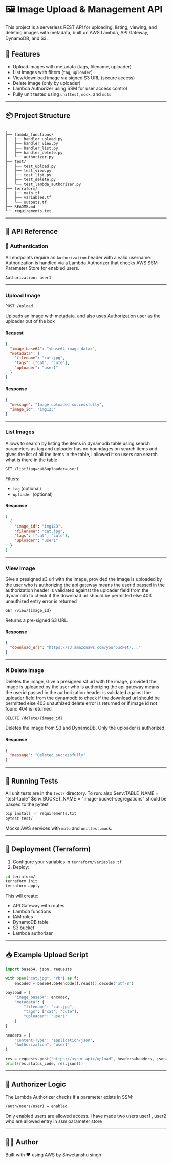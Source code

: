 
# 🖼️ Image Upload & Management API

This project is a serverless REST API for uploading, listing, viewing, and deleting images with metadata, built on AWS Lambda, API Gateway, DynamoDB, and S3.

## 🚀 Features

- Upload images with metadata (tags, filename, uploader)
- List images with filters (`tag`, `uploader`)
- View/download image via signed S3 URL (secure access)
- Delete image (only by uploader)
- Lambda Authorizer using SSM for user access control
- Fully unit tested using `unittest`, `mock`, and `moto`

---

## 📦 Project Structure

```
.
├── lambda_functions/
│   ├── handler_upload.py
│   ├── handler_view.py
│   ├── handler_list.py
│   ├── handler_delete.py
│   └── authorizer.py
├── test/
│   ├── test_upload.py
│   ├── test_view.py
│   ├── test_list.py
│   ├── test_delete.py
│   └── test_lambda_authorizer.py
├── terraform/
│   ├── main.tf
│   ├── variables.tf
│   └── outputs.tf
├── README.md
└── requirements.txt
```

---

## 📘 API Reference

### 🔐 Authentication

All endpoints require an `Authorization` header with a valid username. Authorization is handled via a Lambda Authorizer that checks AWS SSM Parameter Store for enabled users.

```http
Authorization: user1
```

---

### Upload Image

`POST /upload`

Uploads an image with metadata. and also uses Authorization user as the uploader out of the box

#### Request
```json
{
  "image_base64": "<base64-image-data>",
  "metadata": {
    "filename": "cat.jpg",
    "tags": ["cat", "cute"],
    "uploader": "user1"
  }
}
```

#### Response
```json
{
  "message": "Image uploaded successfully",
  "image_id": "img123"
}
```

---

###  List Images
Allows to search by listing the items in dynamodb table using search parameters as tag and uploader
has no boundages on search items and gives the list of all the items in the table,
i allowed it so users can search what is there in the table 

`GET /list?tag=cat&uploader=user1`

Filters:
- `tag` (optional)
- `uploader` (optional)

#### Response
```json
[
  {
    "image_id": "img123",
    "filename": "cat.jpg",
    "tags": ["cat", "cute"],
    "uploader": "user1"
  }
]
```

---

###  View Image
Give a presigned s3 url with the image, provided the image is uploaded by the user who is authorizing the api gateway means the userid passed in the authorization header is validated against the uploader field from the dynamodb to check if the download url should be permitted else 403 unauthized entry error is returned


`GET /view/{image_id}`

Returns a pre-signed S3 URL.

#### Response
```json
{
  "download_url": "https://s3.amazonaws.com/yourbucket/..."
}
```

---

### ❌ Delete Image
Deletes the image, Give a presigned s3 url with the image, provided the image is uploaded by the user who is authorizing the api gateway means the userid passed in the authorization header is validated against the uploader field from the dynamodb to check if the download url should be permitted else 403 unauthized delete error is returned or if image id not found 404 is returned

`DELETE /delete/{image_id}`

Deletes the image from S3 and DynamoDB. Only the uploader is authorized.

#### Response
```json
{
  "message": "Deleted successfully"
}
```

---

## 🧪 Running Tests

All unit tests are in the `test/` directory. To run:
also $env:TABLE_NAME = "test-table"
$env:BUCKET_NAME = "image-bucket-segregations"
should be passed to the pytest

```bash
pip install -r requirements.txt
pytest test/
```

Mocks AWS services with `moto` and `unittest.mock`.

---

## 🔧 Deployment (Terraform)

1. Configure your variables in `terraform/variables.tf`
2. Deploy:

```bash
cd terraform/
terraform init
terraform apply
```

This will create:
- API Gateway with routes
- Lambda functions
- IAM roles
- DynamoDB table
- S3 bucket
- Lambda authorizer

---

## 📥 Example Upload Script

```python
import base64, json, requests

with open("cat.jpg", "rb") as f:
    encoded = base64.b64encode(f.read()).decode("utf-8")

payload = {
    "image_base64": encoded,
    "metadata": {
        "filename": "cat.jpg",
        "tags": ["cat", "cute"],
        "uploader": "user1"
    }
}

headers = {
    "Content-Type": "application/json",
    "Authorization": "user1"
}

res = requests.post("https://<your-api>/upload", headers=headers, json=payload)
print(res.status_code, res.json())
```

---

## 🔐 Authorizer Logic

The Lambda Authorizer checks if a parameter exists in SSM:

```
/auth/users/user1 = enabled
```

Only enabled users are allowed access.
i have made two users user1 , user2 who are allowed entry in ssm parameter store

---


## 🧑‍💻 Author

Built with ❤️ using AWS by Shwetanshu singh
